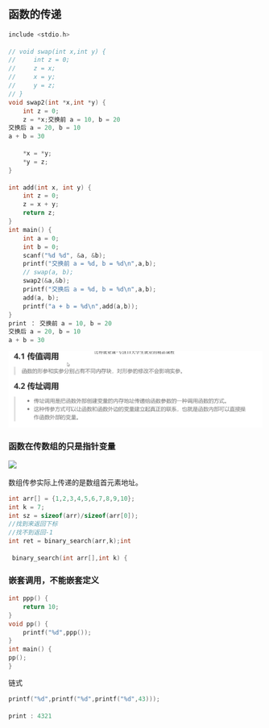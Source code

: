 ## 函数的传递

```c
include <stdio.h>

// void swap(int x,int y) {
//     int z = 0;
//     z = x;
//     x = y;
//     y = z;
// }
void swap2(int *x,int *y) {
    int z = 0;
    z = *x;交换前 a = 10, b = 20
交换后 a = 20, b = 10
a + b = 30

    *x = *y;
    *y = z;
}

int add(int x, int y) {
    int z = 0;
    z = x + y;
    return z;
}
int main() {
    int a = 0;
    int b = 0;
    scanf("%d %d", &a, &b);
    printf("交换前 a = %d, b = %d\n",a,b);
    // swap(a, b);
    swap2(&a,&b);
    printf("交换后 a = %d, b = %d\n",a,b);
    add(a, b);
    printf("a + b = %d\n",add(a,b));
}
print ： 交换前 a = 10, b = 20
交换后 a = 20, b = 10
a + b = 30

```

![](Screenshot/Screenshot_20241111_040426.png)

### 函数在传数组的只是指针变量

![](/home/xuxiao/git/C/笔记/Screenshot/Screenshot_20241112_062316.png)

数组传参实际上传递的是数组首元素地址。

```c
int arr[] = {1,2,3,4,5,6,7,8,9,10};
int k = 7;
int sz = sizeof(arr)/sizeof(arr[0]);
//找到来返回下标
//找不到返回-1
int ret = binary_search(arr,k);int
    
 binary_search(int arr[],int k) {
```

### 嵌套调用，不能嵌套定义

```c
int ppp() {
    return 10;
}
void pp() {
    printf("%d",ppp());
}
int main() {
pp();
}
```

链式

```c
printf("%d",printf("%d",printf("%d",43))); 

print : 4321
```
